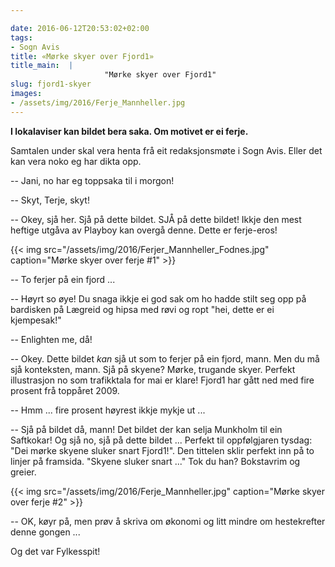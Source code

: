 ```yaml
---

date: 2016-06-12T20:53:02+02:00
tags:
- Sogn Avis
title: «Mørke skyer over Fjord1»
title_main:  |
                     "Mørke skyer over Fjord1"
slug: fjord1-skyer
images:
- /assets/img/2016/Ferje_Mannheller.jpg
---
```

**I lokalaviser kan bildet bera saka. Om motivet er ei ferje.**
<!--more-->

Samtalen under skal vera henta frå eit redaksjonsmøte i Sogn Avis. Eller det kan vera noko eg har dikta opp.

-- Jani, no har eg toppsaka til i morgon!

-- Skyt, Terje, skyt!

-- Okey, sjå her. Sjå på dette bildet. SJÅ på dette bildet! Ikkje den mest heftige utgåva av Playboy kan overgå denne. Dette er ferje-eros!

{{< img src="/assets/img/2016/Ferjer_Mannheller_Fodnes.jpg" caption="Mørke skyer over ferje #1" >}}

-- To ferjer på ein fjord ...

-- Høyrt so øye! Du snaga ikkje ei god sak om ho hadde stilt seg opp på bardisken på Lægreid og hipsa med røvi og ropt "hei, dette er ei kjempesak!"

-- Enlighten me, då!

-- Okey. Dette bildet *kan* sjå ut som to ferjer på ein fjord, mann. Men du må sjå konteksten, mann. Sjå på skyene? Mørke, trugande skyer. Perfekt illustrasjon no som trafikktala for mai er klare! Fjord1 har gått ned med fire prosent frå toppåret 2009.

-- Hmm ... fire prosent høyrest ikkje mykje ut ...

-- Sjå på bildet då, mann! Det bildet der kan selja Munkholm til ein Saftkokar! Og sjå no, sjå på dette bildet ... Perfekt til oppfølgjaren tysdag: "Dei mørke skyene sluker snart Fjord1!". Den tittelen sklir perfekt inn på to linjer på framsida. "Skyene sluker snart ..." Tok du han? Bokstavrim og greier.

{{< img src="/assets/img/2016/Ferje_Mannheller.jpg" caption="Mørke skyer over ferje #2" >}}

-- OK, køyr på, men prøv å skriva om økonomi og litt mindre om hestekrefter denne gongen ...

Og det var Fylkesspit!


